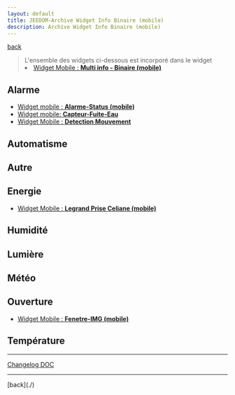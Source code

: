 ```yaml
---
layout: default
title: JEEDOM-Archive Widget Info Binaire (mobile)
description: Archive Widget Info Binaire (mobile)
---
```

[back](../)

<blockquote>
L'ensemble des widgets ci-dessous est incorporé dans le widget
    <li><a href="../JEEDOM-Multi_info_Binaire_mobile.html">Widget Mobile : <b>Multi info - Binaire (mobile)</b></a></li>
</blockquote>


## Alarme
<ul>
    <li><a href="../archives/multiinfo_binaire/JEEDOM_Alarme_Status_MOBILE.html">Widget mobile : <b>Alarme-Status (mobile)</b></a></li>
    <li><a href="../archives/multiinfo_binaire/JEEDOM_Capteur_Fuite_Eau_MOBILE.html">Widget mobile: <b>Capteur-Fuite-Eau</b></a></li>
    <li><a href="../archives/multiinfo_binaire/JEEDOM_Detection_Mouvement_MOBILE.html">Widget Mobile : <b>Detection Mouvement</b></a></li>
</ul>

## Automatisme
<ul>

</ul>

## Autre
<ul>

</ul>

## Energie
<ul>
    <li><a href="../archives/multiinfo_binaire/JEEDOM_Legrand_Prise_Celiane_mobile.html">Widget Mobile : <b>Legrand Prise Celiane (mobile)</b></a></li>  
</ul>

## Humidité
<ul>

</ul>

## Lumière
<ul>

</ul>

## Météo
<ul>

</ul>

## Ouverture
<ul>
    <li><a href="../archives/multiinfo_binaire/JEEDOM_Fenetre_IMG_MOBILE.html">Widget Mobile : <b>Fenetre-IMG (mobile)</b></a></li>
</ul>

## Température
<ul>

</ul>

<hr />
<dl>
    <a href="https://github.com/JEALG/JEEDOM-Widget_JAG-doc/commits/master">Changelog DOC</a>
</dl>
<hr />
[back](./)
